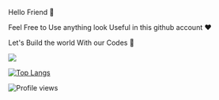 Hello Friend 🙂



  Feel Free to Use anything look Useful in this github account ❤️
  
  
  
  
  
  Let's Build the world With our Codes  🌚
  
  
<picture>
  <source
    srcset="https://github-readme-stats.vercel.app/api?username=karimbaggari&show_icons=true&theme=dark"
    media="(prefers-color-scheme: dark)"
  />
  <source
    srcset="https://github-readme-stats.vercel.app/api?username=karimbaggari&show_icons=true"
    media="(prefers-color-scheme: light), (prefers-color-scheme: no-preference)"
  />
  <img src="https://github-readme-stats.vercel.app/api?username=karimbaggari&show_icons=true" />
</picture>


[![Top Langs](https://github-readme-stats.vercel.app/api/top-langs/?username=karimbaggari&hide=html,scss,sass,css)](https://github.com/anuraghazra/github-readme-stats)




![Profile views](https://gpvc.arturio.dev/karimbaggari)

